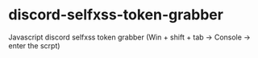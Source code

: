 # discord-selfxss-token-grabber
Javascript discord selfxss token grabber (Win + shift + tab -> Console -> enter the scrpt)
